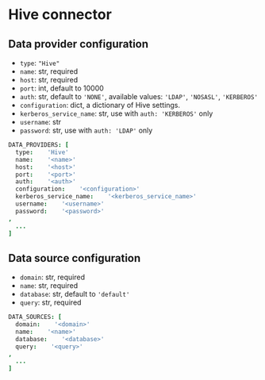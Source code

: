 # Hive connector

## Data provider configuration

* `type`: `"Hive"`
* `name`: str, required
* `host`: str, required
* `port`: int, default to 10000
* `auth`: str, default to `'NONE'`, available values: `'LDAP'`, `'NOSASL'`, `'KERBEROS'`
* `configuration`: dict, a dictionary of Hive settings.
* `kerberos_service_name`: str, use with `auth: 'KERBEROS'` only
* `username`: str
* `password`: str, use with `auth: 'LDAP'` only

```coffee
DATA_PROVIDERS: [
  type:    'Hive'
  name:    '<name>'
  host:    '<host>'
  port:    '<port>'
  auth:    '<auth>'
  configuration:    '<configuration>'
  kerberos_service_name:    '<kerberos_service_name>'
  username:    '<username>'
  password:    '<password>'
,
  ...
]
```


## Data source configuration

* `domain`: str, required
* `name`: str, required
* `database`: str, default to `'default'`
* `query`: str, required

```coffee
DATA_SOURCES: [
  domain:    '<domain>'
  name:    '<name>'
  database:    '<database>'
  query:    '<query>'
,
  ...
]
```
